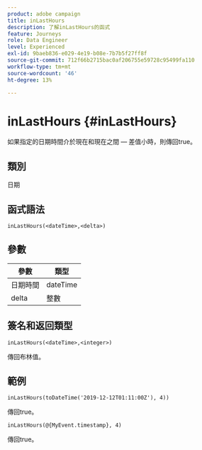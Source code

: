 ```yaml
---
product: adobe campaign
title: inLastHours
description: 了解inLastHours的函式
feature: Journeys
role: Data Engineer
level: Experienced
exl-id: 9baeb836-e029-4e19-b08e-7b7b5f27ff8f
source-git-commit: 712f66b2715bac0af206755e59728c95499fa110
workflow-type: tm+mt
source-wordcount: '46'
ht-degree: 13%

---
```


# inLastHours {#inLastHours}

如果指定的日期時間介於現在和現在之間 — 差值小時，則傳回true。

## 類別

日期

## 函式語法

`inLastHours(<dateTime>,<delta>)`

## 參數

| 參數 | 類型 |
|-----------|------------------|
| 日期時間 | dateTime |
| delta | 整數 |

## 簽名和返回類型

`inLastHours(<dateTime>,<integer>)`

傳回布林值。

## 範例

`inLastHours(toDateTime('2019-12-12T01:11:00Z'), 4))`

傳回true。

`inLastHours(@{MyEvent.timestamp}, 4)`

傳回true。
